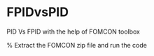 # FPIDvsPID
PID Vs FPID with the help of FOMCON toolbox

% Extract the FOMCON zip file and run the code


